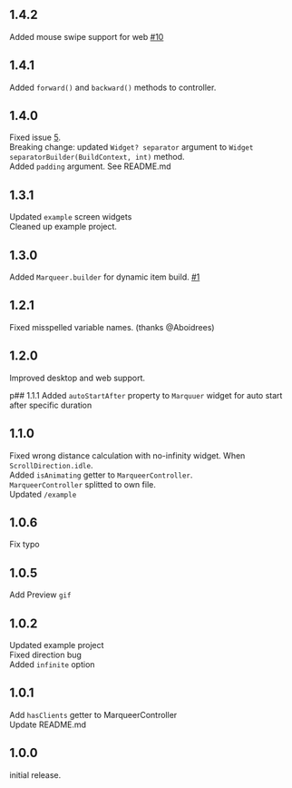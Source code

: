 
## 1.4.2
Added mouse swipe support for web [#10](https://github.com/GeceGibi/marqueer/issues/10)

## 1.4.1
Added `forward()` and  `backward()` methods to controller.

## 1.4.0
Fixed issue [5](https://github.com/GeceGibi/marqueer/issues/5).\
Breaking change: updated `Widget? separator` argument to `Widget separatorBuilder(BuildContext, int)` method.\
Added `padding` argument. See README.md

## 1.3.1
Updated `example` screen widgets\
Cleaned up example project.

## 1.3.0
Added `Marqueer.builder` for dynamic item build. [#1](https://github.com/GeceGibi/marqueer/issues/1)

## 1.2.1
Fixed misspelled variable names. (thanks @Aboidrees)

## 1.2.0
Improved desktop and web support.

p## 1.1.1
Added `autoStartAfter` property to `Marquuer` widget for auto start after specific duration

## 1.1.0
Fixed wrong distance calculation with no-infinity widget. When `ScrollDirection.idle`.  
Added `isAnimating` getter to `MarqueerController`.  
`MarqueerController` splitted to own file.  
Updated `/example`

## 1.0.6
Fix typo

## 1.0.5
Add Preview `gif`

## 1.0.2
Updated example project  
Fixed direction bug  
Added `infinite` option  

## 1.0.1
Add `hasClients` getter to MarqueerController  
Update README.md  

## 1.0.0
initial release.